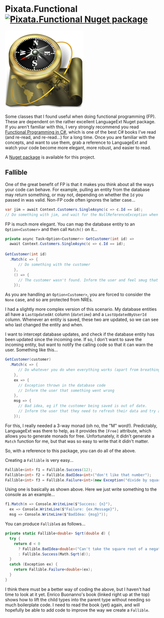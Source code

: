 ﻿# Pixata.Functional [![Pixata.Functional Nuget package](https://img.shields.io/nuget/v/Pixata.Functional)](https://www.nuget.org/packages/Pixata.Functional/)

![Pixata](https://github.com/MrYossu/Pixata.Utilities/raw/master/Pixata.Functional/Icon/Explorer.png "Pixata") 

Some classes that I found useful when doing functional programming (FP). These are dependent on the rather excellent LanguageExt Nuget package.  If you aren't familiar with this, I very strongly recommend you read [Functional Programming in C#](https://www.manning.com/books/functional-programming-in-c-sharp?query=functional%20programming%20c#), which is one of the best C# books I've read (and re-read, and re-read...) for a long time. Once you are familiar with the concepts, and want to use them, grab a reference to LanguageExt and watch your code become more elegant, more robust, and easier to read.

A [Nuget package](https://www.nuget.org/packages/Pixata.Functional/) is available for this project.

## Fallible
One of the great benefit of FP is that it makes you think about all the ways your code can behave. For example, pulling an entity from the database may return something, or may not, depending on whether the `Id` you passed in was valid. Non-FP code often ignores the latter case...

```c#
var jim = await Context.Customers.SingleAsync(c => c.Id == id);
// Do something with jim, and wait for the NullReferenceException when an invalid Id is passed in
```

FP is much more elegant. You can map the database entity to an `Option<Customer>` and then call `Match()` on it...

```c#
private async Task<Option<Customer>> GetCustomer(int id) =>
  await Context.Customers.SingleAsync(c => c.Id == id);

GetCustomer(int id)
  .Match(c => {
      // Do something with the customer
    },
    () => {
      // The customer wasn't found. Inform the user and feel smug that you didn't ahve to handle an NRE!
    });
```

As you are handling an `Option<Customer>`, you are forced to consider the `None` case, and so are protected from NREs.

I had a slightly more complex version of this scenario. My database entities all have a `LastUpdatedAt` column (`datetime`) and a `LastUpdatedByUserId` column. Whenever an entity is saved, these two are updated, so we can see who last changed the entity and when.

I want to intercept database updates, and check if the database entity has been updated since the incoming one. If so, I don't want to save the incoming entity, but want to notify the calling code so that it can warn the user. Something like this...

```c#
GetCustomer(customer)
  .Match(c => {
      // Do whatever you do when everything works (apart from breathing a sigh of relief of course!)
    },
    ex => {
      // Exception thrown in the database code
      // Inform the user that something went wrong
    },
    msg => {
      // Bad idea, eg if the customer being saved is out of date.
      // Inform the user that they need to refresh their data and try again
    });

```

For this, I really needed a 3-way monad (oh no, the "M" word!). Predictably, LanguageExt was there to help, as it provides the `[Free]` attribute, which allows you to generate monads for free. Unfortunately, it didn't generate a `Match` function for me, but that was so easy to write that it didn't matter.

So, with a reference to this package, you can do all of the above.

Creating a `Fallible` is very easy...

```c#
Fallible<int> f1 = Fallible.Success(12);
Fallible<int> f2 = Fallible.BadIdea<int>("don't like that number");
Fallible<int> f3 = Fallible.Failure<int>(new Exception("divide by square root of -1"));
```

Using one is basically as shown above. Here we just write something to the console as an example...

```c#
f1.Match(n => Console.WriteLine($"Success: {n}"), 
  ex => Console.WriteLine($"Failure: {ex.Message}"), 
  msg => Console.WriteLine($"BadIdea: {msg}"));
```

You can produce `Fallible`s as follows...

```c#
private static Fallible<double> Sqrt(double d) {
  try {
    return d < 0 
      ? Fallible.BadIdea<double>("Can't take the square root of a negative number (without using complex numbers anyway)") 
      : Fallible.Success(Math.Sqrt(d));
  }
  catch (Exception ex) {
    return Fallible.Failure<double>(ex);
  }
}
```

I think there must be a better way of coding the above, but I haven't had time to look at it yet. Enrico Buonanno's book (linked right up at the top) shows how to lift the child types into the parent type without needing so much boilerplate code. I need to read the book (yet) again, and will hopefully be able to add code to improve the way we create a `Fallible`.